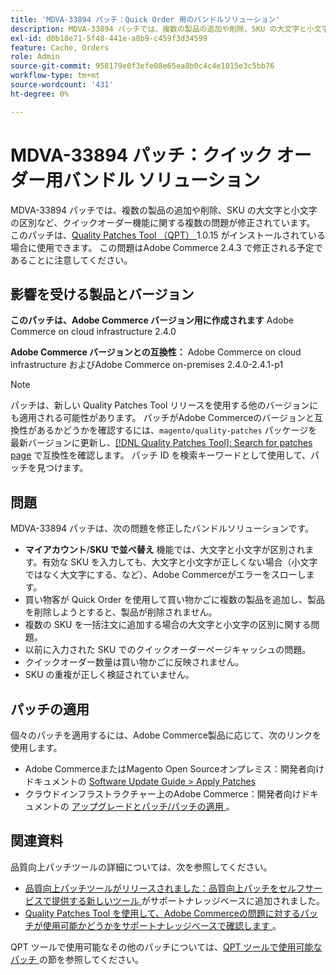 ```yaml
---
title: 'MDVA-33894 パッチ：Quick Order 用のバンドルソリューション'
description: MDVA-33894 パッチでは、複数の製品の追加や削除、SKU の大文字と小文字の区別など、クイックオーダー機能に関する複数の問題が修正されています。 このパッチは、[Quality Patches Tool （QPT） ] （https://devdocs.magento.com/guides/v2.4/comp-mgr/patching.html#mqp） 1.0.15 がインストールされている場合に利用できます。 この問題はAdobe Commerce 2.4.3 で修正される予定であることに注意してください。
exl-id: d0b18e71-5f48-441e-a8b9-c459f3d34599
feature: Cache, Orders
role: Admin
source-git-commit: 958179e0f3efe08e65ea8b0c4c4e1015e3c5bb76
workflow-type: tm+mt
source-wordcount: '431'
ht-degree: 0%

---
```


# MDVA-33894 パッチ：クイック オーダー用バンドル ソリューション

MDVA-33894 パッチでは、複数の製品の追加や削除、SKU の大文字と小文字の区別など、クイックオーダー機能に関する複数の問題が修正されています。 このパッチは、[Quality Patches Tool （QPT） ](https://devdocs.magento.com/guides/v2.4/comp-mgr/patching.html#mqp)1.0.15 がインストールされている場合に使用できます。 この問題はAdobe Commerce 2.4.3 で修正される予定であることに注意してください。

## 影響を受ける製品とバージョン

**このパッチは、Adobe Commerce バージョン用に作成されます** Adobe Commerce on cloud infrastructure 2.4.0

**Adobe Commerce バージョンとの互換性：** Adobe Commerce on cloud infrastructure およびAdobe Commerce on-premises 2.4.0-2.4.1-p1

>[!NOTE]
>
>パッチは、新しい Quality Patches Tool リリースを使用する他のバージョンにも適用される可能性があります。 パッチがAdobe Commerceのバージョンと互換性があるかどうかを確認するには、`magento/quality-patches` パッケージを最新バージョンに更新し、[[!DNL Quality Patches Tool]: Search for patches page](https://devdocs.magento.com/quality-patches/tool.html#patch-grid) で互換性を確認します。 パッチ ID を検索キーワードとして使用して、パッチを見つけます。

## 問題

MDVA-33894 パッチは、次の問題を修正したバンドルソリューションです。

* **マイアカウント**/**SKU で並べ替え** 機能では、大文字と小文字が区別されます。有効な SKU を入力しても、大文字と小文字が正しくない場合（小文字ではなく大文字にする、など）、Adobe Commerceがエラーをスローします。
* 買い物客が Quick Order を使用して買い物かごに複数の製品を追加し、製品を削除しようとすると、製品が削除されません。
* 複数の SKU を一括注文に追加する場合の大文字と小文字の区別に関する問題。
* 以前に入力された SKU でのクイックオーダーページキャッシュの問題。
* クイックオーダー数量は買い物かごに反映されません。
* SKU の重複が正しく検証されていません。

## パッチの適用

個々のパッチを適用するには、Adobe Commerce製品に応じて、次のリンクを使用します。

* Adobe CommerceまたはMagento Open Sourceオンプレミス：開発者向けドキュメントの [Software Update Guide > Apply Patches](https://devdocs.magento.com/guides/v2.4/comp-mgr/patching/mqp.html)
* クラウドインフラストラクチャー上のAdobe Commerce：開発者向けドキュメントの [ アップグレードとパッチ/パッチの適用 ](https://devdocs.magento.com/cloud/project/project-patch.html)。

## 関連資料

品質向上パッチツールの詳細については、次を参照してください。

* [ 品質向上パッチツールがリリースされました：品質向上パッチをセルフサービスで提供する新しいツール ](/help/announcements/adobe-commerce-announcements/magento-quality-patches-released-new-tool-to-self-serve-quality-patches.md) がサポートナレッジベースに追加されました。
* [Quality Patches Tool を使用して、Adobe Commerceの問題に対するパッチが使用可能かどうかをサポートナレッジベースで確認します ](/help/support-tools/patches-available-in-qpt-tool/check-patch-for-magento-issue-with-magento-quality-patches.md)。

QPT ツールで使用可能なその他のパッチについては、[QPT ツールで使用可能なパッチ ](https://support.magento.com/hc/en-us/sections/360010506631-Patches-available-in-QPT-tool-) の節を参照してください。
